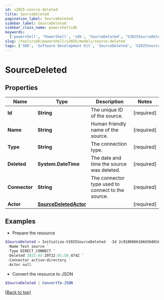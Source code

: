 ```yaml
---
id: v2025-source-deleted
title: SourceDeleted
pagination_label: SourceDeleted
sidebar_label: SourceDeleted
sidebar_class_name: powershellsdk
keywords:
  ['powershell', 'PowerShell', 'sdk', 'SourceDeleted', 'V2025SourceDeleted']
slug: /tools/sdk/powershell/v2025/models/source-deleted
tags: ['SDK', 'Software Development Kit', 'SourceDeleted', 'V2025SourceDeleted']
---
```


# SourceDeleted

## Properties

| Name | Type | Description | Notes |
| --- | --- | --- | --- |
| **Id** | **String** | The unique ID of the source. | [required] |
| **Name** | **String** | Human friendly name of the source. | [required] |
| **Type** | **String** | The connection type. | [required] |
| **Deleted** | **System.DateTime** | The date and time the source was deleted. | [required] |
| **Connector** | **String** | The connector type used to connect to the source. | [required] |
| **Actor** | [**SourceDeletedActor**](source-deleted-actor) |  | [required] |

## Examples

- Prepare the resource

```powershell
$SourceDeleted = Initialize-V2025SourceDeleted  -Id 2c9180866166b5b0016167c32ef31a66 `
 -Name Test source `
 -Type DIRECT_CONNECT `
 -Deleted 2021-03-29T22:01:50.474Z `
 -Connector active-directory `
 -Actor null
```

- Convert the resource to JSON

```powershell
$SourceDeleted | ConvertTo-JSON
```

[[Back to top]](#)
